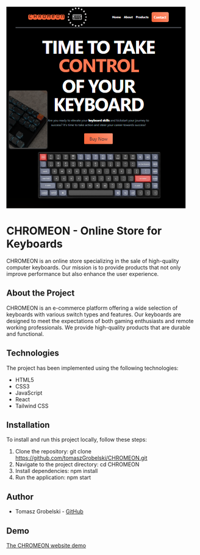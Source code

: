 ![HeroPage](./src/images/README/HeroPage.png)


# CHROMEON - Online Store for Keyboards

CHROMEON is an online store specializing in the sale of high-quality computer keyboards. Our mission is to provide products that not only improve performance but also enhance the user experience.

## About the Project

CHROMEON is an e-commerce platform offering a wide selection of keyboards with various switch types and features. Our keyboards are designed to meet the expectations of both gaming enthusiasts and remote working professionals. We provide high-quality products that are durable and functional.

## Technologies

The project has been implemented using the following technologies:

- HTML5
- CSS3
- JavaScript
- React
- Tailwind CSS

## Installation

To install and run this project locally, follow these steps:

1. Clone the repository: git clone https://github.com/tomaszGrobelski/CHROMEON.git
2. Navigate to the project directory: cd CHROMEON
3. Install dependencies: npm install
4. Run the application: npm start

## Author

- Tomasz Grobelski - [GitHub]([link_do_profilu](https://github.com/TomaszGrobelski))

## Demo
[The CHROMEON website demo](https://tomaszgrobelski.github.io/CHROMEON/)
